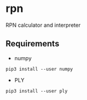 # rpn

RPN calculator and interpreter

## Requirements

- numpy

``` shell
pip3 install --user numpy
```

- PLY

``` shell
pip3 install --user ply
```
